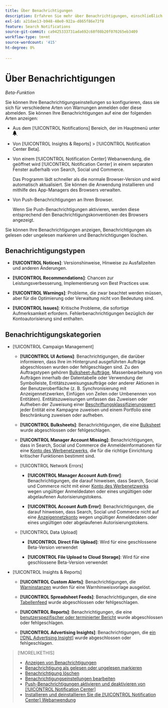 ```yaml
---
title: Über Benachrichtigungen
description: Erfahren Sie mehr über Benachrichtigungen, einschließlich der verschiedenen Typen und Kategorien.
exl-id: a21dae13-b948-48e0-922a-d865f86e72f8
feature: Search Notifications
source-git-commit: ca9425333731ada692c68f08b20f070265eb3409
workflow-type: tm+mt
source-wordcount: '415'
ht-degree: 0%

---
```


# Über Benachrichtigungen

*Beta-Funktion*

Sie können Ihre Benachrichtigungseinstellungen so konfigurieren, dass sie sich für verschiedene Arten von Warnungen anmelden oder diese abmelden. Sie können Ihre Benachrichtigungen auf eine der folgenden Arten anzeigen:

* Aus dem [!UICONTROL Notifications] Bereich, der im Hauptmenü unter ![Benachrichtigungen](/help/search-social-commerce/assets/notifications-panel.png "Benachrichtigungen").

* Von [!UICONTROL Insights & Reports] > [!UICONTROL Notification Center Beta].

* Von einem [!UICONTROL Notification Center] Webanwendung, die geöffnet wird [!UICONTROL Notification Center] in einem separaten Fenster außerhalb von Search, Social und Commerce.

  Das Programm lädt schneller als die normale Browser-Version und wird automatisch aktualisiert. Sie können die Anwendung installieren und mithilfe des App-Managers des Browsers verwalten.

* Von Push-Benachrichtigungen an Ihren Browser.

  Wenn Sie Push-Benachrichtigungen aktivieren, werden diese entsprechend den Benachrichtigungskonventionen des Browsers angezeigt.

Sie können Ihre Benachrichtigungen anzeigen, Benachrichtigungen als gelesen oder ungelesen markieren und Benachrichtigungen löschen.

## Benachrichtigungstypen

* **[!UICONTROL Notices]**: Versionshinweise, Hinweise zu Ausfallzeiten und anderen Änderungen.

* **[!UICONTROL Recommendations]**: Chancen zur Leistungsverbesserung, Implementierung von Best Practices usw.

* **[!UICONTROL Warnings]**: Probleme, die zwar beachtet werden müssen, aber für die Optimierung oder Verwaltung nicht von Bedeutung sind.

* **[!UICONTROL Issues]**: Kritische Probleme, die sofortige Aufmerksamkeit erfordern. Fehlerbenachrichtigungen bezüglich der Kontoautorisierung sind enthalten.

## Benachrichtigungskategorien

* [!UICONTROL Campaign Management]

   * **[!UICONTROL UI Actions]**: Benachrichtigungen, die darüber informieren, dass Ihre im Hintergrund ausgeführten Aufträge abgeschlossen wurden oder fehlgeschlagen sind. Zu den Auftragstypen gehören [Bulksheet-Aufträge](/help/search-social-commerce/campaign-management/bulksheets/bulksheet-about.md), Massenbearbeitung von Aufträgen innerhalb der Datentabelle oder Verwendung der Symbolleiste, Entitätszuweisungsaufträge oder anderer Aktionen in der Benutzeroberfläche (z. B. Synchronisierung mit Anzeigennetzwerken, Einfügen von Zeilen oder Umbenennen von Entitäten). Entitätszuweisungen umfassen das Zuweisen oder Aufheben der Zuweisung einer [Beschriftungsklassifizierungswert](/help/search-social-commerce/campaign-management/label-classifications/classification-about.md) jeder Entität eine Kampagne zuweisen und einem Portfolio eine Beschränkung zuweisen oder aufheben.<!--Link "constraint" to constraint-about.md if that file is ever public -->

   * **[!UICONTROL Bulksheets]**: Benachrichtigungen, die eine [Bulksheet](/help/search-social-commerce/campaign-management/bulksheets/bulksheet-about.md) wurde abgeschlossen oder fehlgeschlagen.

   * **[!UICONTROL Manager Account Missing]**: Benachrichtigungen, dass in Search, Social und Commerce die Anmeldeinformationen für eine [Konto des Werbenetzwerks](/help/search-social-commerce/admin/manager-accounts.md), die für die richtige Einrichtung kritischer Funktionen bestimmt sind.

  <!--
  * [!UICONTROL Setup Errors]
  
    * **[!UICONTROL Adobe Analytics Tracking Setup Error]**: : Notifications that the [!UICONTROL Landing Page Suffix] value is incorrect, missing, or contains an incorrect [AMO ID template](/help/search-social-commerce/tracking/amo-id-tracking-parameter.md); or it's overridden at a lower level by an incorrect value.
    
    * **[!UICONTROL Manager Account Missing]**: Notifications that Search, Social, & Commerce is missing the credentials for an [ad network manager account](/help/search-social-commerce/admin/manager-accounts.md), which are for the correct setup of critical functions.
  -->

   * [!UICONTROL Network Errors]

      * **[!UICONTROL Manager Account Auth Error]**: Benachrichtigungen, die darauf hinweisen, dass Search, Social und Commerce nicht mit einer [Konto des Werbenetzwerks](/help/search-social-commerce/admin/manager-accounts.md) wegen ungültiger Anmeldedaten oder eines ungültigen oder abgelaufenen Autorisierungstokens.

      * **[!UICONTROL Account Auth Error]**: Benachrichtigungen, die darauf hinweisen, dass Search, Social und Commerce nicht auf eine [Anzeigennetzkonto](/help/search-social-commerce/campaign-management/accounts/ad-network-account-about.md) wegen ungültiger Anmeldedaten oder eines ungültigen oder abgelaufenen Autorisierungstokens.

   * [!UICONTROL Data Upload]

      * **[!UICONTROL Direct File Upload]**: Wird für eine geschlossene Beta-Version verwendet

      * **[!UICONTROL File Upload to Cloud Storage]**: Wird für eine geschlossene Beta-Version verwendet

<!--
* [!UICONTROL Optimization]
-->

* [!UICONTROL Insights & Reports]

   * **[!UICONTROL Custom Alerts]**: Benachrichtigungen, die [Warninstanzen](/help/search-social-commerce/alerts/alert-about.md) wurden für eine Warnhinweisvorlage ausgelöst.

   * **[!UICONTROL Spreadsheet Feeds]**: Benachrichtigungen, die eine [Tabellenfeed](/help/search-social-commerce/reports/automation/spreadsheet-feeds/spreadsheet-feed-about.md) wurde abgeschlossen oder fehlgeschlagen.

   * **[!UICONTROL Reports]**: Benachrichtigungen, die eine [benutzerspezifischer oder terminierter Bericht](/help/search-social-commerce/reports/report-about.md) wurde abgeschlossen oder fehlgeschlagen.

   * **[!UICONTROL Advertising Insights]**: Benachrichtigungen, die [ein [!DNL Advertising Insight]](/help/search-social-commerce/advertising-insights/insight-about.md) wurde abgeschlossen oder fehlgeschlagen.

<!--
* [!UICONTROL System]
-->

>[!MORELIKETHIS]
>
>* [Anzeigen von Benachrichtigungen](notification-view.md)
>* [Benachrichtigung als gelesen oder ungelesen markieren](notification-mark-read-unread.md)
>* [Benachrichtigung löschen](notification-delete.md)
>* [Benachrichtigungseinstellungen bearbeiten](notification-edit.md)
>* [Push-Benachrichtigungen aktivieren und deaktivieren von [!UICONTROL Notification Center]](notifications-push-enable-disable.md)
>* [Installieren und deinstallieren Sie die [!UICONTROL Notification Center] Webanwendung](notification-app-install-uninstall.md)
